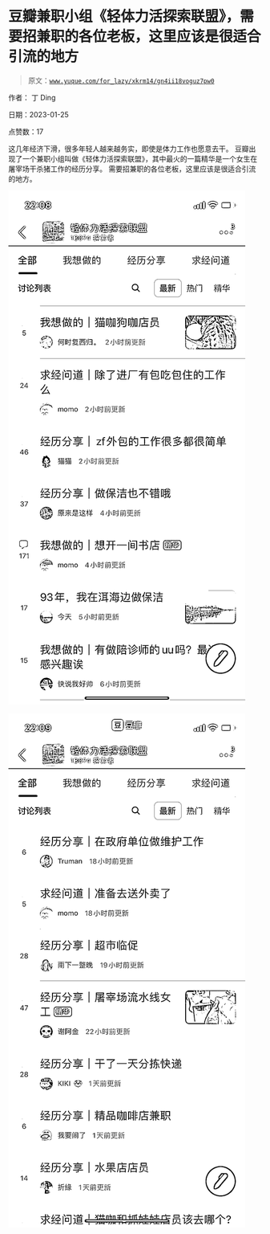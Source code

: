 # 豆瓣兼职小组《轻体力活探索联盟》，需要招兼职的各位老板，这里应该是很适合引流的地方

> 原文：[`www.yuque.com/for_lazy/xkrm14/gn4ii18voguz7pw0`](https://www.yuque.com/for_lazy/xkrm14/gn4ii18voguz7pw0)

作者： 丁 Ding 

日期：2023-01-25 

点赞数：17 

这几年经济下滑，很多年轻人越来越务实，即使是体力工作也愿意去干。 豆瓣出现了一个兼职小组叫做《轻体力活探索联盟》，其中最火的一篇精华是一个女生在屠宰场干杀猪工作的经历分享。 需要招兼职的各位老板，这里应该是很适合引流的地方。 

![](img/f6d115c194f83cafde66ab45e254d398.png) 

![](img/6f52132022f9e48afcd51e589ab97133.png) 

